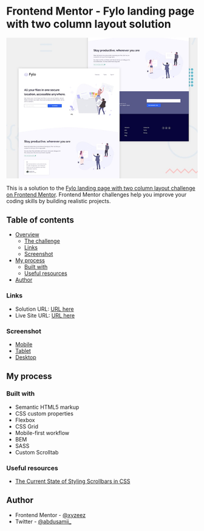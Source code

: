 # Frontend Mentor - Fylo landing page with two column layout solution

![](./assets/images/screenshots/desktop-preview.jpg)

This is a solution to the [Fylo landing page with two column layout challenge on Frontend Mentor](https://www.frontendmentor.io/challenges/fylo-landing-page-with-two-column-layout-5ca5ef041e82137ec91a50f5). Frontend Mentor challenges help you improve your coding skills by building realistic projects. 

## Table of contents

- [Overview](#overview)
  - [The challenge](#the-challenge)
  - [Links](#links)
  - [Screenshot](#screenshot)
- [My process](#my-process)
  - [Built with](#built-with)
  - [Useful resources](#useful-resources)
- [Author](#author)


### Links

- Solution URL: [URL here](https://www.frontendmentor.io/solutions/responsive-fylolandingpagewithtwocolumnlayout-bem-sass-8VZeMfjCHS)
- Live Site URL: [URL here](https://femc-fylo-landing-page.netlify.app/)

### Screenshot

- [Mobile](./assets/images/screenshots/mobile.png)
- [Tablet](./assets/images/screenshots/tablet.png)
- [Desktop](./assets/images/screenshots/desktop.png)

## My process

### Built with

- Semantic HTML5 markup
- CSS custom properties
- Flexbox
- CSS Grid
- Mobile-first workflow
- BEM
- SASS
- Custom Scrolltab


### Useful resources

- [The Current State of Styling Scrollbars in CSS](https://css-tricks.com/the-current-state-of-styling-scrollbars-in-css/)

## Author

- Frontend Mentor - [@xyzeez](https://www.frontendmentor.io/profile/xyzeez)
- Twitter - [@abdusamii_](https://twitter.com/abdusamii_)

